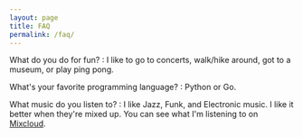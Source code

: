 ```yaml
---
layout: page
title: FAQ
permalink: /faq/
---
```


What do you do for fun?
: I like to go to concerts, walk/hike around, got to a museum, or play ping pong.

What's your favorite programming language?
: Python or Go.

What music do you listen to?
: I like Jazz, Funk, and Electronic music. I like it better when they're mixed up. You can see what I'm listening to on [Mixcloud](https://www.mixcloud.com/alex-n-tsankov/).
